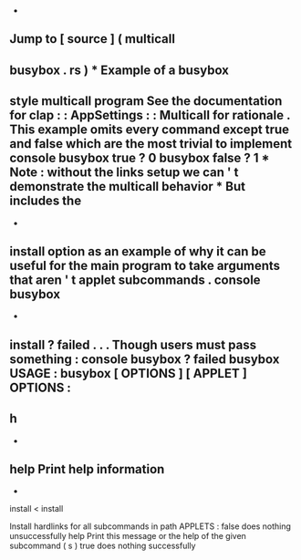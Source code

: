 *
Jump
to
[
source
]
(
multicall
-
busybox
.
rs
)
*
Example
of
a
busybox
-
style
multicall
program
See
the
documentation
for
clap
:
:
AppSettings
:
:
Multicall
for
rationale
.
This
example
omits
every
command
except
true
and
false
which
are
the
most
trivial
to
implement
console
busybox
true
?
0
busybox
false
?
1
*
Note
:
without
the
links
setup
we
can
'
t
demonstrate
the
multicall
behavior
*
But
includes
the
-
-
install
option
as
an
example
of
why
it
can
be
useful
for
the
main
program
to
take
arguments
that
aren
'
t
applet
subcommands
.
console
busybox
-
-
install
?
failed
.
.
.
Though
users
must
pass
something
:
console
busybox
?
failed
busybox
USAGE
:
busybox
[
OPTIONS
]
[
APPLET
]
OPTIONS
:
-
h
-
-
help
Print
help
information
-
-
install
<
install
>
Install
hardlinks
for
all
subcommands
in
path
APPLETS
:
false
does
nothing
unsuccessfully
help
Print
this
message
or
the
help
of
the
given
subcommand
(
s
)
true
does
nothing
successfully
